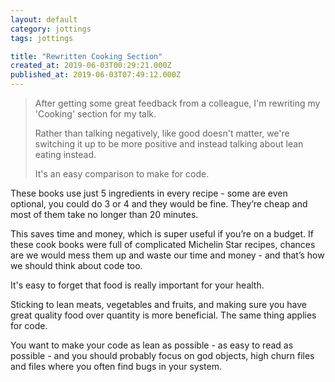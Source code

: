 ```yaml
---
layout: default
category: jottings
tags: jottings

title: "Rewritten Cooking Section"
created_at: 2019-06-03T00:29:21.000Z
published_at: 2019-06-03T07:49:12.000Z
---
```

> After getting some great feedback from a colleague, I'm rewriting my 'Cooking' section for my talk.
>
> Rather than talking negatively, like good doesn't matter, we're switching it up to be more positive and instead talking about lean eating instead.
>
> It's an easy comparison to make for code.

These books use just 5 ingredients in every recipe - some are even optional, you could do 3 or 4 and they would be fine. They’re cheap and most of them take no longer than 20 minutes.

This saves time and money, which is super useful if you’re on a budget. If these cook books were full of complicated Michelin Star recipes, chances are we would mess them up and waste our time and money - and that’s how we should think about code too.

It's easy to forget that food is really important for your health.

Sticking to lean meats, vegetables and fruits, and making sure you have great quality food over quantity is more beneficial. The same thing applies for code.

You want to make your code as lean as possible - as easy to read as possible - and you should probably focus on god objects, high churn files and files where you often find bugs in your system.
